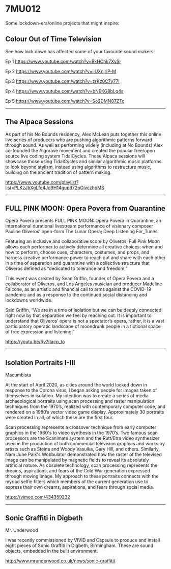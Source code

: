 # 7MU012

Some lockdown-era/online projects that might inspire:

## Colour Out of Time Television

See how lock down has affected some of your favourite sound makers:

Ep 1 https://www.youtube.com/watch?v=BkHChk7XvSI

Ep 2 https://www.youtube.com/watch?v=iiUXnjriP-M

Ep 3 https://www.youtube.com/watch?v=zrKz0C7y77I

Ep 4 https://www.youtube.com/watch?v=bNEKG8bLq4s

Ep 5 https://www.youtube.com/watch?v=So2DMN87ZTc

----------

## The Alpaca Sessions

As part of his No Bounds residency, Alex McLean puts together this online live series of producers who are pushing algorithmic patterns forward through sound. As well as performing widely (including at No Bounds) Alex co-founded the Algorave movement and created the popular free/open source live coding system TidalCycles. These Alpaca sessions will showcase those using TidalCycles and similar algorithmic music platforms to look beyond stylism, instead using algorithms to restructure music, building on the ancient tradition of pattern making.

https://www.youtube.com/playlist?list=PLKzJbXgLfe4Jd9H14gupd72pGivczhpMS

-----------

##  FULL PINK MOON: Opera Povera from Quarantine

Opera Povera presents FULL PINK MOON: Opera Povera in Quarantine, an international durational livestream performance of visionary composer Pauline Oliveros’ open-form The Lunar Opera; Deep Listening For_Tunes.

Featuring an inclusive and collaborative score by Oliveros, Full Pink Moon allows each performer to actively determine all creative choices: when and how to perform, choose cues, characters, costumes, and props, and harness creative performance power to reach out and share with each other in a time of separation and quarantine with a collective structure that Oliveros defined as “dedicated to tolerance and freedom.”

This event was created by Sean Griffin, founder of Opera Povera and a collaborator of Oliveros, and Los Angeles musician and producer Madeline Falcone, as an artistic and financial call to arms against the COVID-19 pandemic and as a response to the continued social distancing and lockdowns worldwide.

Said Griffin, “We are in a time of isolation but we can be deeply connected right now by that separation we feel by reaching out. It is important to understand that Oliveros’ opera is not a spectator’s opera, rather, it is a vast participatory operatic landscape of moondrunk people in a fictional space of free expression and listening.”  

https://youtu.be/Rv7itacp_to 

-----------

## Isolation Portraits I-III

Macumbista

At the start of April 2020, as cities around the world locked down in response to the Corona virus, I began asking people for images taken of themselves in isolation. My intention was to create a series of media archaeological portraits using scan processing and raster manipulation techniques from the 1970’s, realized with contemporary computer code, and rendered on a 1980’s vector video game display. Approximately 30 portraits were created in all, of which these are the first four.

Scan processing represents a crossover technique from early computer graphics in the 1960's to video synthesis in the 1970’s. Two famous scan processors are the Scanimate system and the Rutt/Etra video synthesizer used in the production of both commercial television graphics and works by artists such as Steina and Woody Vasulka, Gary Hill, and others. Similarly, Nam June Paik's Wobbulator demonstrated how the raster of the televised image can be manipulated by magnetic fields to reveal its absolutely artificial nature. As obsolete technology, scan processing represents the dreams, aspirations, and fears of the Cold War generation expressed through moving image. My approach to these portraits connects with the myriad selfie filters which members of the current generation use to express their own dreams, aspirations, and fears through social media.

https://vimeo.com/434359232

-----------

## Sonic Graffiti in Digbeth

Mr. Underwood

I was recently commissioned by VIVID and Capsule to produce and install eight pieces of Sonic Graffiti in Digbeth, Birmingham. These are sound objects, embedded in the built environment. 

http://www.mrunderwood.co.uk/news/sonic-graffiti/
